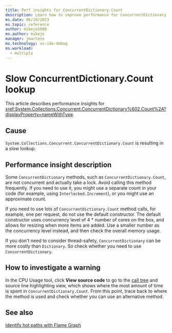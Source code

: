```yaml
---
title: Perf insights for ConcurrentDictionary.Count
description: Learn how to improve performance for ConcurrentDictionary.Count.
ms.date: 06/19/2023
ms.topic: reference
author: mikejo5000
ms.author: mikejo
manager: jmartens
ms.technology: vs-ide-debug
ms.workload: 
  - multiple
---
```


# Slow ConcurrentDictionary.Count lookup

This article describes performance insights for <xref:System.Collections.Concurrent.ConcurrentDictionary%602.Count%2A?displayProperty=nameWithType>.

## Cause

`System.Collections.Concurrent.ConcurrentDictionary.Count` is resulting in a slow lookup.

## Performance insight description

Some `ConcurrentDictionary` methods, such as `ConcurrentDictionary.Count`, are not concurrent and actually take a lock. Avoid calling this method frequently. If you need to use it, you might use a separate count in your code (for example, using `Interlocked.Increment`), or you might use an approximate count.

If you need to use lots of `ConcurrentDictionary.Count` method calls, for example, one per request, do not use the default constructor. The default constructor uses concurrency level of 4 * number of cores on the box, and allows for resizing when more items are added. Use a smaller number as the concurrency level instead, and then check the overall memory usage.

If you don't need to consider thread-safety, `ConcurrentDictionary` can be more costly than `Dictionary`. So check whether you need to use `ConcurrentDictionary`.

## How to investigate a warning

In the CPU Usage tool, click **View source code** to go to the [call tree](../profiling/cpu-usage.md#BKMK_Call_tree_structure) and source line highlighting view, which shows where the most amount of time is spent in `ConcurrentDictionary.Count`. From this point, trace back to where the method is used and check whether you can use an alternative method.

## See also

[Identify hot paths with Flame Graph](../profiling/flame-graph.md)
